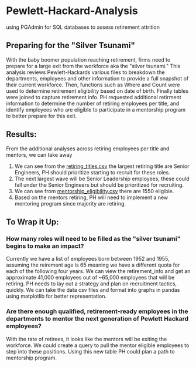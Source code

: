 # Pewlett-Hackard-Analysis
using PGAdmin for SQL databases to assess retirement attrition

## Preparing for the "Silver Tsunami"
With the baby boomer population reaching retirement, firms need to prepare for a large exit from the workforce aka the "silver tsunami." This  analysis reviews Pewlett-Hackards various files to breakdown the departments, employees and other information to provide a full snapshot of their current workforce. Then, functions such as Where and Count were used to determine retirement eligibility based on date of birth. Finally tables were joined to capture retirement info. PH requested additional retirment information to determine the number of retiring employees per title, and identify employees who are eligible to participate in a mentorship program to better prepare for this exit.

## Results:

From the additional analyses across retiring employees per title and mentors, we can take away

1. We can see from the [retiring_titles.csv](https://github.com/dixie-chick/Pewlett-Hackard-Analysis/files/6410565/retiring_titles.csv) the largest retiring title are Senior Engineers, PH should prioritize starting to recruit for these roles.
2. The next largest wave will be Senior Leadership employees, these could fall under the Senior Engineers but should be prioritized for recruiting.
3. We can see from [mentorship_eligibility.csv](https://github.com/dixie-chick/Pewlett-Hackard-Analysis/files/6410566/mentorship_eligibility.csv) there are 1550 eligible.
4. Based on the mentors retiring, PH will need to implement a new mentoring program since majority are retiring.


## To Wrap it Up: 
### How many roles will need to be filled as the "silver tsunami" begins to make an impact? 
Currently we have a list of employees born between 1952 and 1955, assuming the reirement age is 65 meaning we have a different quota for each of the following four years. We can view the retirement_info and get an approximate 41,000 employees out of ~65,000 employees that will be retiring. PH needs to lay out a strategy and plan on recruitment tactics, quickly. We can take the data csv files and format into graphs in pandas using matplotlib for better representation.

### Are there enough qualified, retirement-ready employees in the departments to mentor the next generation of Pewlett Hackard employees?
With the rate of retirees, it looks like the mentors will be exiting the workforce. We could create a query to pull the mentor eligible employees to step into these positions. Using this new table PH could plan a path to mentorship program.

